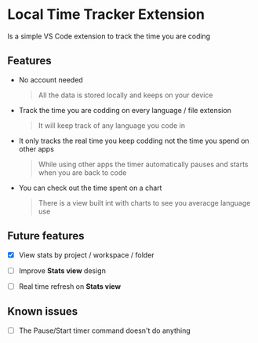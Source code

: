 # Local Time Tracker Extension

Is a simple VS Code extension to track the time you are coding


## Features

- No account needed
    > All the data is stored locally and keeps on your device

- Track the time you are codding on every language / file extension
    > It will keep track of any language you code in

- It only tracks the real time you keep codding not the time you spend on other apps
    > While using other apps the timer automatically pauses and starts when you are back to code

- You can check out the time spent on a chart
    > There is a view built int with charts to see you averacge language use



## Future features

- [x] View stats by project / workspace / folder

- [ ] Improve **Stats view** design

- [ ] Real time refresh on **Stats view**



## Known issues

- [ ] The Pause/Start timer command doesn't do anything